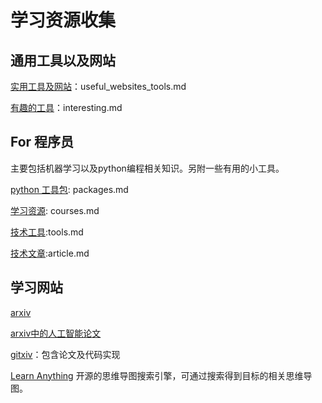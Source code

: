 # 学习资源收集
## 通用工具以及网站
[实用工具及网站](https://github.com/weiuniverse/collections/blob/master/useful_websites_tools.md)：useful_websites_tools.md

[有趣的工具](https://github.com/weiuniverse/collections/blob/master/interesing.md)：interesting.md

## For 程序员
主要包括机器学习以及python编程相关知识。另附一些有用的小工具。

[python 工具包](https://github.com/weiuniverse/collections/blob/master/packages.md):  packages.md

[学习资源](https://github.com/weiuniverse/collections/blob/master/courses.md): courses.md

[技术工具](https://github.com/weiuniverse/collections/blob/master/tools.md):tools.md

[技术文章](https://github.com/weiuniverse/collections/blob/master/articles.md):article.md

## 学习网站
[arxiv](arxiv.org)

[arxiv中的人工智能论文](http://www.arxiv-sanity.com/)

[gitxiv](http://www.gitxiv.com/)：包含论文及代码实现

[Learn Anything](https://learn-anything.xyz/) 开源的思维导图搜索引擎，可通过搜索得到目标的相关思维导图。
